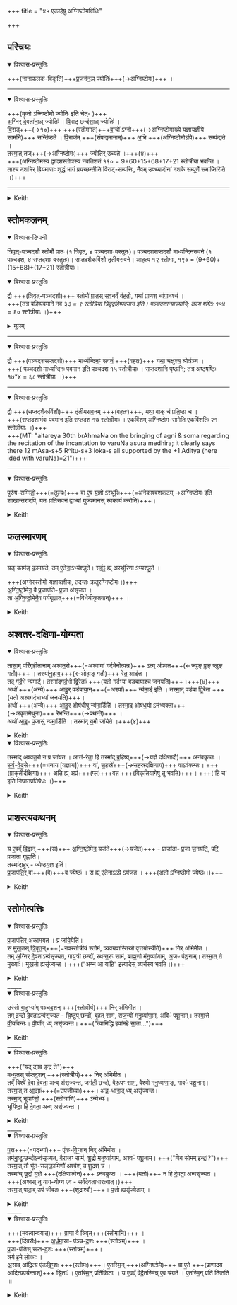 +++
title = "४५ एकाहेषु अग्निष्टोमविधिः"

+++
<div class="js_include" url="/vedAH_yajuH/taittirIyam/sArasvata-vibhAgaH/saMhitA/sarva-prastutiH/7/1/01_ekAheShu_agniShTomavidhiH"  newLevelForH1="1" includeTitle="true">

## परिचयः


<details open><summary>विश्वास-प्रस्तुतिः</summary>

+++(नानाफलक-विकृति)+++प्र॒जन॑न॒ञ् ज्योतिः॑+++(→अग्निष्टोमः)+++ ।
</details>


______________

<details open><summary>विश्वास-प्रस्तुतिः</summary>

+++(कुतो ऽग्निष्टोमो ज्योतिः इति चेत्- )+++  
अ॒ग्निर् दे॒वता॑ना॒ञ् ज्योतिः॑ । वि॒राट् छन्द॑सा॒ञ् ज्योतिः॑ ।  
वि॒राड्+++(→१०)+++ +++(स्तोमगत)+++वा॒चो॑ ऽग्नौ+++(→अग्निष्टोमाख्ये यज्ञायज्ञीये सामनि)+++ सन्ति॑ष्ठते ।
वि॒राज॑म् +++(संपद्यमानाम्)+++ अ॒भि +++(अग्निष्टोमोऽपि)+++ सम्प॑द्यते ।  
तस्मा॒त् तज्+++(→अग्निष्टोमः)+++ ज्योति॑र् उच्यते ।+++(४)+++  
+++(अग्निष्टोमस्य द्वादशस्तोत्रस्य नवतिशतं १९० = 9+60+15+68+17+21 स्तोत्रीया भवन्ति । ताश्च दशभिर् ह्रियमाणाः शुद्धं भागं प्रयच्छन्तीति विराट्-सम्पत्तिः, नैवम् उक्थ्यादीनां दशके सम्पूर्णे समाप्तिरिति ।)+++
</details>


______________
<details><summary>Keith</summary>

Production of offspring is light.  
Agni is the light of the gods; the Viraj is the light of the metres.  
The Viraj of speech ends in Agni;  
it is produced according to the Viraj.  
Therefore it is called light. 
</details>


## स्तोमकलनम्


<details open><summary>विश्वास-टिप्पनी</summary>

त्रिवृत्-पञ्चदशौ स्तोमौ प्रातः (१ त्रिवृत्, ४ पञ्चदशाः वस्तुतः)। पञ्चदशसप्तदशौ माध्यन्दिनसवने (१ पञ्चदश, ४ सप्तदशाः वस्तुतः)। सप्तदशैकविंशौ तृतीयसवने। आहत्य १२ स्तोमाः, १९० = (9+60)+(15+68)+(17+21) स्तोत्रीयाः।
</details>


<details open><summary>विश्वास-प्रस्तुतिः</summary>

द्वौ +++(त्रिवृत्-पञ्चदशौ)+++ स्तोमौ॑ प्रा॒त॒स् स॒व॒नव्ँ व॑हतो॒,  यथा॑ प्रा॒णश् चा॑पा॒नश्च॑ ।  
+++(तत्र बहिष्पवमाने नव ३*३ = ९ स्तोत्रिया त्रिवृद्वहिष्पवमान इति। पञ्चदशान्याज्यानि; तस्य षष्टिः १५*४ = ६० स्तोत्रीयाः ।)+++  

</details>

<details><summary>मूलम्</summary>

द्वौ +++(त्रिवृत्-पञ्चदशौ)+++ स्तोमौ॑ प्रा॒त॒स् स॒व॒नव्ँ व॑हतो॒,  यथा॑ प्रा॒णश् चा॑पा॒नश्च॑ ।  
+++(तत्र बहिष्पवमाने नव ३*३ = ९ स्तोत्रिया त्रिवृद्वहिष्पवमान इति। पञ्चदशान्याज्यानि; तस्य षष्टिः १५*४ = ६० स्तोत्रीयाः ।)+++  

</details>

______________

<details open><summary>विश्वास-प्रस्तुतिः</summary>

द्वौ +++(पञ्चदशसप्तदशौ)+++ माध्य॑न्दिन॒ꣳ॒ सव॑नं॒  +++(वहतः)+++  यथा॒ चक्षु॑श्च॒ श्रोत्र॑ञ्च ।  
+++( पञ्चदशो माध्यन्दिनः पवमान इति पञ्चदश १५ स्तोत्रीयाः । सप्तदशानि पृष्ठानि; तत्र अष्टषष्टिः १७*४ = ६८ स्तोत्रीयाः ।)+++  
</details>


______________

<details open><summary>विश्वास-प्रस्तुतिः</summary>

द्वौ +++(सप्तदशैकविंशौ)+++ तृ॑तीयसव॒नम् +++(वहतः)+++,  यथा॒ वाक् च॑ प्रति॒ष्ठा च ।  
+++(सप्तदशार्भवः पवमान इति सप्तदश १७ स्तोत्रीयाः । एकविंशम् अग्निष्टोम-सामेति एकविंशतिः २१ स्तोत्रीयाः ।)+++  
+++(MT: "aitareya 30th brAhmaNa on the bringing of agni & soma regarding the recitation of the incantation to varuNa asura medhira; it clearly says there 12 mAsa-s+5 R^itu-s+3 loka-s all supported by the +1 Aditya (here ided with varuNa)=21")+++
</details>

______________

<details open><summary>विश्वास-प्रस्तुतिः</summary>

पुरु॑ष-सम्मितो॒+++(=तुल्यः)+++ वा ए॒ष य॒ज्ञो ऽस्थू॑रिः+++(=अनेकाश्वशकटम् →अग्निष्टोमः इति शाखान्तरादपि, यतः प्रतिसवनं द्वाभ्यां युज्यमानस् स्वकार्यं करोति)+++।
</details>



<details><summary>Keith</summary>

Two Stomas bear the morning pressing, like expiration and inspiration;  
two the midday pressing, like eye and ear;  
two the third pressing, like speech and support. 

This sacrifice is commensurate with man, and is perfect [1]. 
</details>


## फलस्मारणम्


<details open><summary>विश्वास-प्रस्तुतिः</summary>

यङ् काम॑ङ् का॒मय॑ते, तम् ए॒तेना॒ऽभ्य॑श्ञुते।
सर्व॒ꣵ॒ ह्य् अस्थू॑रिणा ऽभ्यश्ञु॒ते ।
</details>



+++(अग्नेस्स्तोमो यज्ञायज्ञीयः, तदन्तः क्रतुरग्निष्टोमः।)+++  
अ॒ग्नि॒ष्टो॒मेन॒ वै प्र॒जाप॑तिᳶ प्र॒जा अ॑सृजत ।  
ता अ॒ग्नि॒ष्टो॒मेनै॒व पर्य॑गृह्णात्+++(=विधेयीकृतवान्)+++ ।

<details><summary>Keith</summary>

Whatever desire a man has, he wins by it,  
for one wins all by that which is perfect. 

By means of the Agnistoma Prajapati created off spring;  
by means of the Agnistoma he grasped them.
</details>


## अश्वतर-दक्षिणा-योग्यता


<details open><summary>विश्वास-प्रस्तुतिः</summary>

तासा॒म् परि॑गृहीतानाम् अश्वत॒रो+++(=अश्वायां गर्दभेनोत्पन्नः)+++ ऽत्य् अ॑प्रवत+++(←ज्युङ् प्रुङ् प्लुङ् गतौ)+++ । तस्या॑नु॒हाय॒+++(←ओहाङ् गतौ)+++ रेत॒ आद॑त्त ।  
तद् ग॑र्द॒भे न्य॑मार्ट्। तस्मा॑द्गर्द॒भो द्वि॒रेताः॑ +++(यतो गर्दभ्या बडबायाश्च जनयति)+++।+++(४)+++  
अथो॑ +++(अन्ये)+++ आहु॒र् वड॑बाया॒न्+++(=अश्व्यां)+++ न्य॑मा॒र्ड् इति । तस्मा॒द् वड॑बा द्वि॒रेता +++(यतो अश्वगर्दभाभ्यां जनयति)+++।  
अथो॑ +++(अन्ये)+++ आ॒हु॒र् ओष॑धीषु न्य॑मा॒र्डिति॑ । तस्मा॒द् ओष॑ध॒यो ऽन॑भ्यक्ता+++(→अकृतमैथुना)+++ रेभन्ति+++(→प्रथन्ते)+++ ।  
अथो॑ आ॒हु॒ᳶ प्र॒जासु॑ न्य॑मा॒र्डिति । तस्मा॑द् य॒मौ जा॑येते ।+++(४)+++  
</details>



<details><summary>Keith</summary>

When he grasped them the mule escaped. Following it he took its seed,  
and placed it in the ass. Therefore the ass has double seed.  
They also say, 'He placed it in the mare.' Therefore the mare has double seed.  
They also say, 'In the plants [2] he placed it.' Therefore plants, though not anointed, glisten.  
They also say, 'He placed it in offspring.' Therefore twins are born.
</details>




<details open><summary>विश्वास-प्रस्तुतिः</summary>

तस्मा॑द् अश्वत॒रो न प्र जा॑यत । आत्त॑-रेता॒ हि तस्मा॑द् ब॒र्हिष्य्+++(→यज्ञे दक्षिणादौ)+++ अन॑वकॢप्तः ।  
स॒र्व॒-वे॒द॒से+++(=धनाय [यज्ञाय])+++ वा॑, स॒हस्रे॑+++(→सहस्रदक्षिणाय)+++  वाऽव॑क्ल्प्तः। +++(प्राकृतीर्दक्षिणा)+++ अति॒ ह्य् अप्र॑+++(प्ल)+++वत +++(विकृतियागेषु तु भवति)+++। +++('हि च' इति निघातप्रतिषेधः ।)+++
</details>



<details><summary>Keith</summary>

Therefore the mule has no offspring, for his seed has been taken from him.  
Therefore he is not suitable for the sacrifice, but is suitable if there is a sacrifice when one gives (to the priests) all one's goods or a thousand, for he escaped.
</details>


## प्राशस्त्यकथनम्


<details open><summary>विश्वास-प्रस्तुतिः</summary>

य ए॒वव्ँ वि॒द्वान् +++(स)+++ अ॒ग्नि॒ष्टो॒मेन॒ यज॑ते+++(→यजेत)+++ - प्राजा॑ताᳶ प्र॒जा ज॒नय॑ति॒, परि॒ प्रजा॑ता गृह्णाति।  
तस्मा॑दाहुर् - ज्येष्ठय॒ज्ञ इति॑।  
प्र॒जाप॑ति॒र् वा+++(वै)+++व ज्येष्ठः॑ । स ह्य् ए॑तेनाऽऽग्रे ऽय॑जत । +++(अतो ऽग्निष्ठोमो ज्येष्ठः।)+++
</details>




<details><summary>Keith</summary>

He who knowing thus sacrifices with the Agnistoma begets unborn offspring and grasps those that are born. Therefore they say, 'It is the best of sacrifices [3].'
</details>


## स्तोमोत्पत्तिः


<details open><summary>विश्वास-प्रस्तुतिः</summary>

प्र॒जाप॑तिर् अकामयत । प्र जा॑ये॒येति॑।  
स मु॑ख॒तस् त्रि॒वृत॒न्+++(=नवस्तोत्रीयं स्तोमं, त्र्यवयवास्तिस्रो वृत्तयोस्येति)+++ निर् अ॑मिमीत ।  
तम् अ॒ग्निर् दे॒वताऽन्व॑सृज्यत, गाय॒त्री छन्दो॑, रथन्त॒रꣳ साम॑, ब्राह्म॒णो म॑नु॒ष्या॑णाम्, अ॒जᳶ प॑शू॒नाम्। तस्मा॒त् ते मुख्याः॑। मुख॒तो ह्यसृ॑ज्य॒न्त । +++("अग्न॒ आ या॑हि" इत्यादेस् त्र्यर्चस्य भवति।)+++
</details>



<details><summary>Keith</summary>

Prajapati desired, 'May I have offspring.'  
He meted out the Trivrt from his mouth.  
After it the god Agni was created, the Gayatri metre, the Rathantara Saman, of men the Brahman, of cattle the goat; therefore are they the chief, for they were produced from the mouth. 

</details>
_____



<details open><summary>विश्वास-प्रस्तुतिः</summary>

उर॑सो बा॒हुभ्या॑म् पञ्चद॒शन् +++(स्तोत्रीयं)+++ निर् अ॑मिमीत ।  
तम् इन्द्रो॑ दे॒वताऽन्व॑सृज्यत - त्रि॒ष्टुप् छन्दो॑, बृ॒हत् साम॑, राज॒न्यो॑ मनु॒ष्या॑णा॒म्, अविᳶ॑ पशू॒नाम्। तस्मा॒त्ते वी॒र्या॑वन्तः। वी॒र्या॑द् ध्य् असृ॑ज्यन्त। +++("त्वामिद्धि हवा॑महे सा॒ता…")+++
</details>



<details><summary>Keith</summary>

From the breast and arms he meted out the Pañcadaça Stoma.  
After it the god Indra was created, the Tristubh metre, the Brhat [4] Saman, of men the Rajanya, of cattle the sheep.  There fore they are strong, for they were created from strength.

</details>
_____



<details open><summary>विश्वास-प्रस्तुतिः</summary>

+++("यद् द्याव इन्द्र ते")+++  
मध्य॒तस् स॑प्तद॒शन् +++(स्तोत्रीयं)+++ निर् अ॑मिमीत ।  
तव्ँ विश्वे॑ दे॒वा दे॒वता॒ अन्व् अ॑सृज्यन्त, जग॑ती॒ छन्दो॑, वैरू॒पꣳ साम॒, वैश्यो॑ मनु॒ष्या॑णा॒ङ्, गावᳶ॑ पशू॒नाम्।  
तस्मा॒त् त आ॒द्याः॑+++(=उपजीव्याः)+++। अन्न॒-धाना॒द् ध्य् असृ॑ज्यन्त।  
तस्मा॒द् भूयाꣳ॑सो॒ +++(स्तोत्राणि)+++ ऽन्येभ्यः॑।  
भूयि॑ष्ठा॒ हि दे॒वता॒ अन्व् असृ॑ज्यन्त ।
</details>



<details><summary>Keith</summary>

From the middle he meted out the Saptadaça Stoma.  
After it the All-gods as deities were created, the Jagati metre, the Vairupa Saman, of men the Vaiçya, of cattle cows.  

Therefore are they to be eaten, for they were created from the receptacle of food.  
Therefore are they more numerous than others, for they were created after the most numerous of the gods. 
</details>
_____




<details open><summary>विश्वास-प्रस्तुतिः</summary>

प॒त्त+++(=पद्भ्यां)+++ ए॑क-वि॒ꣳ॒शन् निर् अ॑मिमीत ।  
तम॑नु॒ष्टुप्छन्दो॑ऽन्व॑सृज्यत, वै॒रा॒ज॒ꣳ साम॑, शू॒द्रो म॒नुष्या॑णाम्, अश्वᳶ॑ पशू॒नाम्। +++("पिब सोमम् इन्द्र!?")+++  
तस्मा॒त् तौ भू॑त-सङ्क्रा॒मिणौ॑ अश्व॑श् च शू॒द्रश् च॑ ।  
तस्मा॑च् छू॒द्रो य॒ज्ञे +++(दक्षिणात्वेन)+++ ऽन॑वकॢप्तः । +++(यतो)+++ न हि दे॒वता॒ अन्वसृ॑ज्यत । +++(अश्वस् तु याग-योग्य एव - सर्वदेवताधारत्वात्।)+++  
तस्मा॒त् पादा॒व् उप॑ जीवतः +++(शूद्राश्वौ)+++। प॒त्तो ह्यसृ॑ज्येताम् ।
</details>



<details><summary>Keith</summary>

From his feet he meted out the Ekavinça Stoma.  
After it the Anustubh metre [5] was created, the Vairaja Saman, of men the Çudra, of cattle the horse.  
Therefore the two, the horse and the Çudra, are dependent on others.  
Therefore the Çudra is not fit for the sacrifice, for he was not created after any gods.   
Therefore they depend on their feet, for they were created from the feet. 
</details>
_____




<details open><summary>विश्वास-प्रस्तुतिः</summary>

+++(नवत्वान्वयात्)+++ प्रा॒णा वै त्रि॒वृत्+++(स्तोमानि)+++ ।  
+++(दिवसैः)+++ अ॒र्ध॒मा॒साᳶ प॑ञ्च-द॒शः +++(स्तोत्रम्)+++ ।  
प्र॒जा-प॑तिस् सप्त-द॒शः +++(स्तोत्रम्)+++।  
त्रय॑ इ॒मे लो॒काः ।  
अ॒साव् आ॑दि॒त्य ए॑कवि॒ꣳ॒शः +++(स्तोमः)+++।
ए॒तस्मि॒न् +++(अग्निष्टोमे)+++ वा ए॒ते +++(प्राणादय आदित्यपर्यन्ताश्)+++ श्रि॒ताः॑ । ए॒तस्मि॒न् प्रति॑ष्ठिताः ।
य ए॒वव्ँ वेदै॒तस्मि॑न्न् ए॒व श्र॑यते ।  ए॒तस्मि॒न् प्रति॑ तिष्ठति ॥
</details>



<details><summary>Keith</summary>

The Trivrt is the breaths;  
the Pañcadaça the half-months;  
the Saptadaça Prajapati;  
these worlds are three;  
the Ekavinça is the sun yonder.  
In this they rest, in this they find support.  
He who knows thus rests on this, finds, support in this.

</details>

</div>